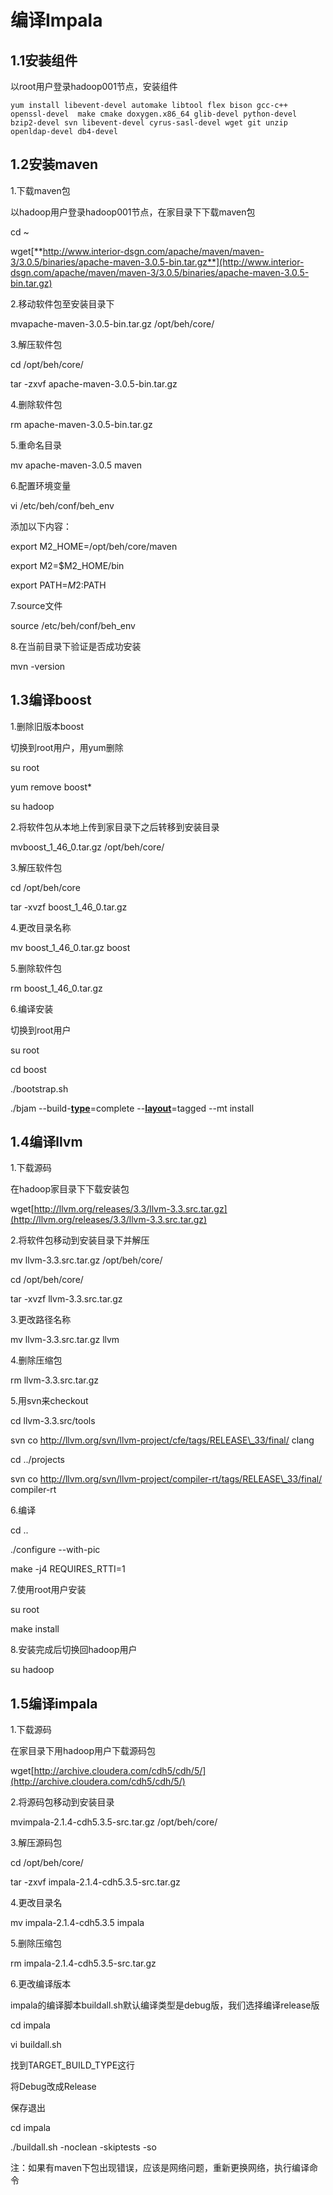 
# 编译Impala

## 1.1安装组件

以root用户登录hadoop001节点，安装组件



`yum install libevent-devel automake libtool flex bison gcc-c++ openssl-devel  make cmake doxygen.x86_64 glib-devel python-devel bzip2-devel svn libevent-devel cyrus-sasl-devel wget git unzip openldap-devel db4-devel`





## 1.2安装maven

1.下载maven包



以hadoop用户登录hadoop001节点，在家目录下下载maven包



cd ~

wget[**http://www.interior-dsgn.com/apache/maven/maven-3/3.0.5/binaries/apache-maven-3.0.5-bin.tar.gz**](http://www.interior-dsgn.com/apache/maven/maven-3/3.0.5/binaries/apache-maven-3.0.5-bin.tar.gz)





2.移动软件包至安装目录下

mvapache-maven-3.0.5-bin.tar.gz /opt/beh/core/

3.解压软件包

cd /opt/beh/core/

tar -zxvf apache-maven-3.0.5-bin.tar.gz

4.删除软件包

rm apache-maven-3.0.5-bin.tar.gz

5.重命名目录

mv apache-maven-3.0.5 maven



6.配置环境变量

vi /etc/beh/conf/beh\_env

添加以下内容：

export M2\_HOME=/opt/beh/core/maven

export M2=$M2\_HOME/bin

export PATH=$M2:$PATH

7.source文件

source /etc/beh/conf/beh\_env

8.在当前目录下验证是否成功安装

mvn -version



## 1.3编译boost

1.删除旧版本boost

切换到root用户，用yum删除

su root

yum remove boost\*

su hadoop



2.将软件包从本地上传到家目录下之后转移到安装目录

mvboost\_1\_46\_0.tar.gz /opt/beh/core/

3.解压软件包

cd /opt/beh/core

tar -xvzf boost\_1\_46\_0.tar.gz

4.更改目录名称

mv boost\_1\_46\_0.tar.gz boost

5.删除软件包

rm boost\_1\_46\_0.tar.gz

6.编译安装

切换到root用户

su root

cd boost

./bootstrap.sh

./bjam --build-[**type**](http://cpro.baidu.com/cpro/ui/uijs.php?adclass=0&app_id=0&c=news&cf=1001&ch=0&di=128&fv=20&is_app=0&jk=d69315dc18698732&k=type&k0=type&kdi0=0&luki=5&mcpm=0&n=10&p=baidu&q=65035100_cpr&rb=0&rs=1&seller_id=1&sid=32876918dc1593d6&ssp2=1&stid=9&t=tpclicked3_hc&td=1836545&tu=u1836545&u=http://www.bubuko.com/infodetail-252619.html&urlid=0)=complete --[**layout**](http://cpro.baidu.com/cpro/ui/uijs.php?adclass=0&app_id=0&c=news&cf=1001&ch=0&di=128&fv=20&is_app=0&jk=d69315dc18698732&k=layout&k0=layout&kdi0=0&luki=7&mcpm=0&n=10&p=baidu&q=65035100_cpr&rb=0&rs=1&seller_id=1&sid=32876918dc1593d6&ssp2=1&stid=9&t=tpclicked3_hc&td=1836545&tu=u1836545&u=http://www.bubuko.com/infodetail-252619.html&urlid=0)=tagged --mt install



## 1.4编译llvm

1.下载源码

在hadoop家目录下下载安装包

wget[http://llvm.org/releases/3.3/llvm-3.3.src.tar.gz](http://llvm.org/releases/3.3/llvm-3.3.src.tar.gz)

2.将软件包移动到安装目录下并解压

mv llvm-3.3.src.tar.gz /opt/beh/core/

cd /opt/beh/core/

tar -xvzf llvm-3.3.src.tar.gz

3.更改路径名称

mv llvm-3.3.src.tar.gz llvm

4.删除压缩包

rm llvm-3.3.src.tar.gz

5.用svn来checkout



cd llvm-3.3.src/tools

svn co http://llvm.org/svn/llvm-project/cfe/tags/RELEASE\_33/final/ clang

cd ../projects

svn co http://llvm.org/svn/llvm-project/compiler-rt/tags/RELEASE\_33/final/ compiler-rt

6.编译

cd ..

./configure --with-pic

make -j4 REQUIRES\_RTTI=1

7.使用root用户安装

su root

make install

8.安装完成后切换回hadoop用户

su hadoop

## 1.5编译impala

1.下载源码

在家目录下用hadoop用户下载源码包

wget[http://archive.cloudera.com/cdh5/cdh/5/](http://archive.cloudera.com/cdh5/cdh/5/)



2.将源码包移动到安装目录

mvimpala-2.1.4-cdh5.3.5-src.tar.gz /opt/beh/core/

3.解压源码包

cd /opt/beh/core/

tar -zxvf impala-2.1.4-cdh5.3.5-src.tar.gz

4.更改目录名

mv impala-2.1.4-cdh5.3.5 impala

5.删除压缩包

rm impala-2.1.4-cdh5.3.5-src.tar.gz

6.更改编译版本

impala的编译脚本buildall.sh默认编译类型是debug版，我们选择编译release版

cd impala

vi buildall.sh

找到TARGET\_BUILD\_TYPE这行

将Debug改成Release

保存退出



cd impala

./buildall.sh -noclean -skiptests -so



注：如果有maven下包出现错误，应该是网络问题，重新更换网络，执行编译命令